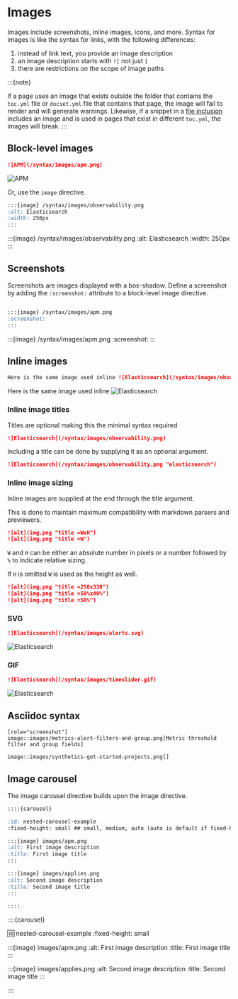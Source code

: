 # Images

Images include screenshots, inline images, icons, and more. Syntax for images is like the syntax for links, with the following differences:

1. instead of link text, you provide an image description
2. an image description starts with `![` not just `[`
3. there are restrictions on the scope of image paths

:::{note}

If a page uses an image that exists outside the folder that contains the `toc.yml` file or `docset.yml` file that contains that page, the image will fail to render and will generate warnings. Likewise, if a snippet in a [file inclusion](/syntax/file_inclusion.md) includes an image and is used in pages that exist in different `toc.yml`, the images will break.
:::

## Block-level images

```markdown
![APM](/syntax/images/apm.png)
```

![APM](/syntax/images/apm.png)


Or, use the `image` directive.

```markdown
:::{image} /syntax/images/observability.png
:alt: Elasticsearch
:width: 250px
:::
```

:::{image} /syntax/images/observability.png
:alt: Elasticsearch
:width: 250px
:::

## Screenshots

Screenshots are images displayed with a box-shadow. Define a screenshot by adding the `:screenshot:` attribute to a block-level image directive.

```markdown

:::{image} /syntax/images/apm.png
:screenshot:
:::
```

:::{image} /syntax/images/apm.png
:screenshot:
:::

## Inline images

```markdown
Here is the same image used inline ![Elasticsearch](/syntax/images/observability.png "elasticsearch =50%x50%")
```

Here is the same image used inline ![Elasticsearch](/syntax/images/observability.png "elasticsearch =50%x50%")


### Inline image titles

Titles are optional making this the minimal syntax required

```markdown
![Elasticsearch](/syntax/images/observability.png)
```

Including a title can be done by supplying it as an optional argument.

```markdown
![Elasticsearch](/syntax/images/observability.png "elasticsearch")
```

### Inline image sizing

Inline images are supplied at the end through the title argument.

This is done to maintain maximum compatibility with markdown parsers
and previewers. 

```markdown
![alt](img.png "title =WxH")
![alt](img.png "title =W")
```

`W` and `H` can be either an absolute number in pixels or a number followed by `%` to indicate relative sizing.

If `H` is omitted `W` is used as the height as well.

```markdown
![alt](img.png "title =250x330")
![alt](img.png "title =50%x40%")
![alt](img.png "title =50%")
```



### SVG 

```markdown
![Elasticsearch](/syntax/images/alerts.svg)
```
![Elasticsearch](/syntax/images/alerts.svg)

### GIF

```markdown
![Elasticsearch](/syntax/images/timeslider.gif)
```
![Elasticsearch](/syntax/images/timeslider.gif)

## Asciidoc syntax

```asciidoc
[role="screenshot"]
image::images/metrics-alert-filters-and-group.png[Metric threshold filter and group fields]
```

```asciidoc
image::images/synthetics-get-started-projects.png[]
```

## Image carousel

The image carousel directive builds upon the image directive.

```markdown
::::{carousel}

:id: nested-carousel-example
:fixed-height: small ## small, medium, auto (auto is default if fixed-height is not specified)

:::{image} images/apm.png
:alt: First image description
:title: First image title
:::

:::{image} images/applies.png
:alt: Second image description
:title: Second image title
:::

::::
```
::::{carousel}

:id: nested-carousel-example
:fixed-height: small

:::{image} images/apm.png
:alt: First image description
:title: First image title
:::

:::{image} images/applies.png
:alt: Second image description
:title: Second image title
:::

::::
